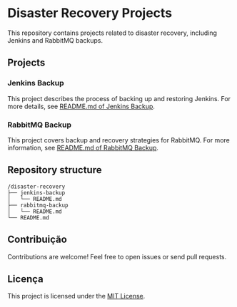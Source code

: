 # Disaster Recovery Projects

This repository contains projects related to disaster recovery, including Jenkins and RabbitMQ backups.

## Projects

### Jenkins Backup
This project describes the process of backing up and restoring Jenkins. For more details, see [README.md of Jenkins Backup](./jenkins-backup/README.md).

### RabbitMQ Backup
This project covers backup and recovery strategies for RabbitMQ. For more information, see [README.md of RabbitMQ Backup](./rabbitmq-backup/README.md).

## Repository structure
```
/disaster-recovery
├── jenkins-backup
│   └── README.md
├── rabbitmq-backup
│   └── README.md
└── README.md
```

## Contribuição
Contributions are welcome! Feel free to open issues or send pull requests.

## Licença
This project is licensed under the [MIT License](./LICENSE).